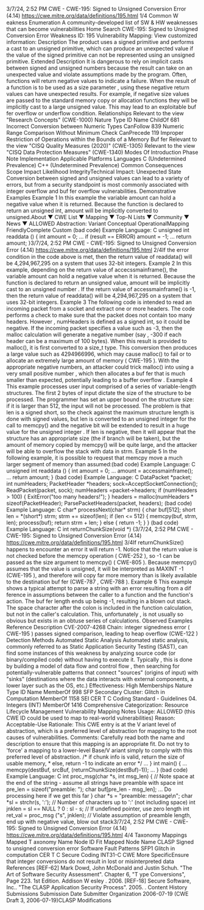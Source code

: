 3/7/24, 2:52 PM CWE - CWE-195: Signed to Unsigned Conversion Error (4.14)
https://cwe.mitre.org/data/deﬁnitions/195.html 1/4
Common W eakness Enumeration
A community-developed list of SW & HW weaknesses that can become
vulnerabilities
Home Search
CWE-195: Signed to Unsigned Conversion Error
Weakness ID: 195
Vulnerability Mapping: 
View customized information:
 Description
The product uses a signed primitive and performs a cast to an unsigned primitive, which can produce an unexpected value if the
value of the signed primitive can not be represented using an unsigned primitive.
 Extended Description
It is dangerous to rely on implicit casts between signed and unsigned numbers because the result can take on an unexpected value
and violate assumptions made by the program.
Often, functions will return negative values to indicate a failure. When the result of a function is to be used as a size parameter , using
these negative return values can have unexpected results. For example, if negative size values are passed to the standard memory
copy or allocation functions they will be implicitly cast to a large unsigned value. This may lead to an exploitable buf fer overflow or
underflow condition.
 Relationships
 Relevant to the view "Research Concepts" (CWE-1000)
Nature Type ID Name
ChildOf 681 Incorrect Conversion between Numeric Types
CanFollow 839 Numeric Range Comparison Without Minimum Check
CanPrecede 119 Improper Restriction of Operations within the Bounds of a Memory Buf fer
 Relevant to the view "CISQ Quality Measures (2020)" (CWE-1305)
 Relevant to the view "CISQ Data Protection Measures" (CWE-1340)
 Modes Of Introduction
Phase Note
Implementation
 Applicable Platforms
Languages
C (Undetermined Prevalence)
C++ (Undetermined Prevalence)
 Common Consequences
Scope Impact Likelihood
IntegrityTechnical Impact: Unexpected State
Conversion between signed and unsigned values can lead to a variety of errors, but from a security
standpoint is most commonly associated with integer overflow and buf fer overflow vulnerabilities.
 Demonstrative Examples
Example 1
In this example the variable amount can hold a negative value when it is returned. Because the function is declared to return an
unsigned int, amount will be implicitly converted to unsigned.About ▼ CWE List ▼ Mapping ▼ Top-N Lists ▼ Community ▼ News ▼
ALLOWED
Abstraction: Variant
Conceptual OperationalMapping
FriendlyComplete Custom
(bad code) Example Language: C 
unsigned int readdata () {
int amount = 0;
...
if (result == ERROR)
amount = -1;
...
return amount;
}3/7/24, 2:52 PM CWE - CWE-195: Signed to Unsigned Conversion Error (4.14)
https://cwe.mitre.org/data/deﬁnitions/195.html 2/4If the error condition in the code above is met, then the return value of readdata() will be 4,294,967,295 on a system that uses 32-bit
integers.
Example 2
In this example, depending on the return value of accecssmainframe(), the variable amount can hold a negative value when it is
returned. Because the function is declared to return an unsigned value, amount will be implicitly cast to an unsigned number .
If the return value of accessmainframe() is -1, then the return value of readdata() will be 4,294,967,295 on a system that uses 32-bit
integers.
Example 3
The following code is intended to read an incoming packet from a socket and extract one or more headers.
The code performs a check to make sure that the packet does not contain too many headers. However , numHeaders is defined as a
signed int, so it could be negative. If the incoming packet specifies a value such as -3, then the malloc calculation will generate a
negative number (say , -300 if each header can be a maximum of 100 bytes). When this result is provided to malloc(), it is first
converted to a size\_t type. This conversion then produces a large value such as 4294966996, which may cause malloc() to fail or to
allocate an extremely large amount of memory ( CWE-195 ). With the appropriate negative numbers, an attacker could trick malloc()
into using a very small positive number , which then allocates a buf fer that is much smaller than expected, potentially leading to a
buffer overflow .
Example 4
This example processes user input comprised of a series of variable-length structures. The first 2 bytes of input dictate the size of the
structure to be processed.
The programmer has set an upper bound on the structure size: if it is larger than 512, the input will not be processed. The problem is
that len is a signed short, so the check against the maximum structure length is done with signed values, but len is converted to an
unsigned integer for the call to memcpy() and the negative bit will be extended to result in a huge value for the unsigned integer . If len
is negative, then it will appear that the structure has an appropriate size (the if branch will be taken), but the amount of memory
copied by memcpy() will be quite large, and the attacker will be able to overflow the stack with data in strm.
Example 5
In the following example, it is possible to request that memcpy move a much larger segment of memory than assumed:(bad code) Example Language: C 
unsigned int readdata () {
int amount = 0;
...
amount = accessmainframe();
...
return amount;
}
(bad code) Example Language: C 
DataPacket \*packet;
int numHeaders;
PacketHeader \*headers;
sock=AcceptSocketConnection();
ReadPacket(packet, sock);
numHeaders =packet->headers;
if (numHeaders > 100) {
ExitError("too many headers!");
}
headers = malloc(numHeaders \* sizeof(PacketHeader);
ParsePacketHeaders(packet, headers);
(bad code) Example Language: C 
char\* processNext(char\* strm) {
char buf[512];
short len = \*(short\*) strm;
strm += sizeof(len);
if (len <= 512) {
memcpy(buf, strm, len);
process(buf);
return strm + len;
}
else {
return -1;
}
}
(bad code) Example Language: C 
int returnChunkSize(void \*) {3/7/24, 2:52 PM CWE - CWE-195: Signed to Unsigned Conversion Error (4.14)
https://cwe.mitre.org/data/deﬁnitions/195.html 3/4If returnChunkSize() happens to encounter an error it will return -1. Notice that the return value is not checked before the memcpy
operation ( CWE-252 ), so -1 can be passed as the size argument to memcpy() ( CWE-805 ). Because memcpy() assumes that the
value is unsigned, it will be interpreted as MAXINT -1 (CWE-195 ), and therefore will copy far more memory than is likely available to
the destination buf fer (CWE-787 , CWE-788 ).
Example 6
This example shows a typical attempt to parse a string with an error resulting from a dif ference in assumptions between the caller to a
function and the function's action.
The buf fer length ends up being -1, resulting in a blown out stack. The space character after the colon is included in the function
calculation, but not in the caller's calculation. This, unfortunately , is not usually so obvious but exists in an obtuse series of
calculations.
 Observed Examples
Reference Description
CVE-2007-4268 Chain: integer signedness error ( CWE-195 ) passes signed comparison, leading to heap overflow
(CWE-122 )
 Detection Methods
Automated Static Analysis
Automated static analysis, commonly referred to as Static Application Security Testing (SAST), can find some instances of this
weakness by analyzing source code (or binary/compiled code) without having to execute it. Typically , this is done by building a
model of data flow and control flow , then searching for potentially-vulnerable patterns that connect "sources" (origins of input)
with "sinks" (destinations where the data interacts with external components, a lower layer such as the OS, etc.)
Effectiveness: High
 Memberships
Nature Type ID Name
MemberOf 998 SFP Secondary Cluster: Glitch in Computation
MemberOf 1158 SEI CER T C Coding Standard - Guidelines 04. Integers (INT)
MemberOf 1416 Comprehensive Categorization: Resource Lifecycle Management
 Vulnerability Mapping Notes
Usage: ALLOWED (this CWE ID could be used to map to real-world vulnerabilities)
Reason: Acceptable-Use
Rationale:
This CWE entry is at the V ariant level of abstraction, which is a preferred level of abstraction for mapping to the root causes of
vulnerabilities.
Comments:
Carefully read both the name and description to ensure that this mapping is an appropriate fit. Do not try to 'force' a mapping to a
lower-level Base/V ariant simply to comply with this preferred level of abstraction.
/\* if chunk info is valid, return the size of usable memory,
\* else, return -1 to indicate an error
\*/
...
}
int main() {
...
memcpy(destBuf, srcBuf, (returnChunkSize(destBuf)-1));
...
}
(bad code) Example Language: C 
int proc\_msg(char \*s, int msg\_len)
{
// Note space at the end of the string - assume all strings have preamble with space
int pre\_len = sizeof("preamble: ");
char buf[pre\_len - msg\_len];
... Do processing here if we get this far
}
char \*s = "preamble: message\n";
char \*sl = strchr(s, ':'); // Number of characters up to ':' (not including space)
int jnklen = sl == NULL ? 0 : sl - s; // If undefined pointer, use zero length
int ret\_val = proc\_msg ("s", jnklen); // Violate assumption of preamble length, end up with negative value, blow out stack3/7/24, 2:52 PM CWE - CWE-195: Signed to Unsigned Conversion Error (4.14)
https://cwe.mitre.org/data/deﬁnitions/195.html 4/4
 Taxonomy Mappings
Mapped T axonomy Name Node ID Fit Mapped Node Name
CLASP Signed to unsigned conversion error
Software Fault Patterns SFP1 Glitch in computation
CER T C Secure Coding INT31-C CWE More
SpecificEnsure that integer conversions do not result in lost or
misinterpreted data
 References
[REF-62] Mark Dowd, John McDonald and Justin Schuh. "The Art of Software Security Assessment". Chapter 6, "T ype
Conversions", Page 223. 1st Edition. Addison W esley . 2006.
[REF-18] Secure Software, Inc.. "The CLASP Application Security Process". 2005.
.
 Content History
 Submissions
Submission Date Submitter Organization
2006-07-19
(CWE Draft 3, 2006-07-19)CLASP
 Modifications